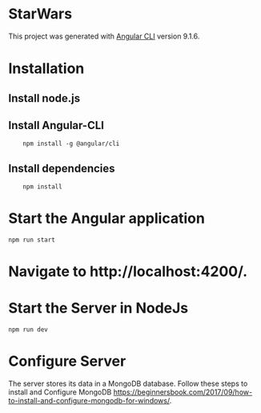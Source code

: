 # StarWars

This project was generated with [Angular CLI](https://github.com/angular/angular-cli) version 9.1.6.

# Installation
  ## Install node.js
  ## Install Angular-CLI 
        npm install -g @angular/cli
  ## Install dependencies
        npm install 

# Start the Angular application
    npm run start

# Navigate to http://localhost:4200/.

# Start the Server in NodeJs
    npm run dev

# Configure Server
The server stores its data in a MongoDB database.
Follow these steps to install and Configure MongoDB https://beginnersbook.com/2017/09/how-to-install-and-configure-mongodb-for-windows/.
